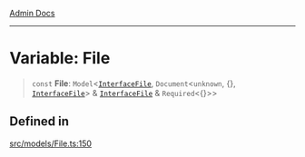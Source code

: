 [Admin Docs](/)

***

# Variable: File

> `const` **File**: `Model`\<[`InterfaceFile`](../interfaces/InterfaceFile.md), `Document`\<`unknown`, \{\}, [`InterfaceFile`](../interfaces/InterfaceFile.md)\> & [`InterfaceFile`](../interfaces/InterfaceFile.md) & `Required`\<\{\}\>\>

## Defined in

[src/models/File.ts:150](https://github.com/Suyash878/talawa-api/blob/cfd688207611ba245c99edd8dbaccb2cdbf6a043/src/models/File.ts#L150)
